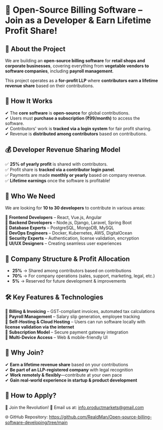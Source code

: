# 🚀 Open-Source Billing Software – Join as a Developer & Earn Lifetime Profit Share!

## 📢 About the Project
We are building an **open-source billing software** for **retail shops and corporate businesses**, covering everything from **vegetable vendors to software companies**, including **payroll management**.  

This project operates as a **for-profit LLP** where **contributors earn a lifetime revenue share** based on their contributions.  

## 🔹 How It Works  
✔ The **core software** is **open-source** for global contributions.  
✔ Users must **purchase a subscription (₹99/month)** to access the software.  
✔ Contributors' work is **tracked via a login system** for fair profit sharing.  
✔ Revenue is **distributed among contributors** based on contributions.  

## 💰 Developer Revenue Sharing Model  
✅ **25% of yearly profit** is shared with contributors.  
✅ Profit share is **tracked via a contributor login panel**.  
✅ Payments are made **monthly or yearly** based on company revenue.  
✅ **Lifetime earnings** once the software is profitable!  

## 👥 Who We Need  
We are looking for **10 to 30 developers** to contribute in various areas:  

📌 **Frontend Developers** – React, Vue.js, Angular  
📌 **Backend Developers** – Node.js, Django, Laravel, Spring Boot  
📌 **Database Experts** – PostgreSQL, MongoDB, MySQL  
📌 **DevOps Engineers** – Docker, Kubernetes, AWS, DigitalOcean  
📌 **Security Experts** – Authentication, license validation, encryption  
📌 **UI/UX Designers** – Creating seamless user experiences  

## 💼 Company Structure & Profit Allocation  
- **25%** → Shared among contributors based on contributions  
- **70%** → For company operations (sales, support, marketing, legal, etc.)  
- **5%** → Reserved for future development & improvements  

## 🛠 Key Features & Technologies  
🔹 **Billing & Invoicing** – GST-compliant invoices, automated tax calculations  
🔹 **Payroll Management** – Salary slip generation, employee tracking  
🔹 **Self-Hosting & Cloud Hosting** – Users can run software locally with **license validation via the internet**  
🔹 **Subscription Model** – Secure payment gateway integration  
🔹 **Multi-Device Access** – Web & mobile-friendly UI  

## 📌 Why Join?  
✔ **Earn a lifetime revenue share** based on your contributions  
✔ **Be part of an LLP-registered company** with legal recognition  
✔ **Work remotely & flexibly**—contribute at your own pace  
✔ **Gain real-world experience in startup & product development**  

## 📢 How to Apply?  
🚀 Join the Revolution!
📩 Email us at: info.productmarkets@gmail.com

🌐 GitHub Repository: https://github.com/RealdMan/Open-source-billing-software-developing/tree/main  

